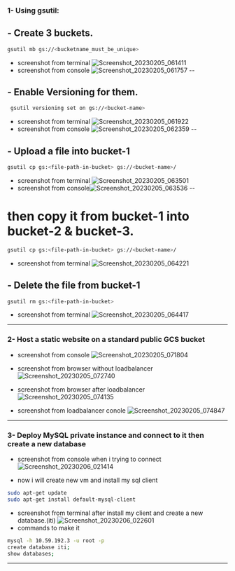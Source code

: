 ### 1- Using gsutil: 
## - Create 3 buckets. 
```bash
gsutil mb gs://<bucketname_must_be_unique>
```
- screenshot from terminal ![Screenshot_20230205_061411](https://user-images.githubusercontent.com/116673091/216831078-4bea949f-33e0-43bc-9a32-13d7ba2bc4d7.png)
- screenshot from console ![Screenshot_20230205_061757](https://user-images.githubusercontent.com/116673091/216831106-83528d99-4417-4056-a750-03d7bfc9ae07.png)
--
## - Enable Versioning for them.
```bash 
 gsutil versioning set on gs://<bucket-name>
 ```
- screenshot from terminal  ![Screenshot_20230205_061922](https://user-images.githubusercontent.com/116673091/216831275-b9b1afbe-98ca-46d5-b746-427f2b3ac5c4.png)
- screenshot from console ![Screenshot_20230205_062359](https://user-images.githubusercontent.com/116673091/216831432-1751b83b-250b-45ff-b7ee-6227b51a87f4.png)
--
## - Upload a file into bucket-1 
```bash
gsutil cp gs:<file-path-in-bucket> gs://<bucket-name>/
```
- screenshot from terminal ![Screenshot_20230205_063501](https://user-images.githubusercontent.com/116673091/216831947-0af39da6-f03c-48b5-a3a7-131c242c64ce.png)
- screenshot from console![Screenshot_20230205_063536](https://user-images.githubusercontent.com/116673091/216832007-ccd7bc21-77e7-4824-9f10-572f5b748228.png)
--
# then copy it from bucket-1 into bucket-2 & bucket-3.
```bash 
gsutil cp gs:<file-path-in-bucket> gs://<bucket-name>/
```
- screenshot from terminal  ![Screenshot_20230205_064221](https://user-images.githubusercontent.com/116673091/216832320-0bf36c78-af5b-47b3-a324-e0a0659aa5f8.png)
## - Delete the file from bucket-1
```bash 
gsutil rm gs:<file-path-in-bucket>
```
- screenshot from terminal  ![Screenshot_20230205_064417](https://user-images.githubusercontent.com/116673091/216832408-a98813ae-a1f1-4cd0-b652-58db4b30a7db.png)
---
### 2- Host a static website on a standard public GCS bucket 
- screenshot from console  ![Screenshot_20230205_071804](https://user-images.githubusercontent.com/116673091/216834122-d6b65216-34b6-4e9f-b9aa-92340f88add2.png)


- screenshot from browser without loadbalancer ![Screenshot_20230205_072740](https://user-images.githubusercontent.com/116673091/216836190-c2359708-01fa-46e8-ab8f-13fc857a8c54.png)


- screenshot from browser after loadbalancer ![Screenshot_20230205_074135](https://user-images.githubusercontent.com/116673091/216836208-2215712c-e5c7-4a12-a446-b656758e275d.png)


- screenshot from loadbalancer conole ![Screenshot_20230205_074847](https://user-images.githubusercontent.com/116673091/216836228-298b76ef-accc-4ede-b09c-443ae3ee73f9.png)
---
### 3- Deploy MySQL private instance and connect to it then create a new database
- screenshot from console when i trying to connect![Screenshot_20230206_021414](https://user-images.githubusercontent.com/116673091/216867755-76a62085-bc28-4200-87ad-daf63398d098.png)


- now i will create new vm and install my sql client
```bash
sudo apt-get update
sudo apt-get install default-mysql-client 
```
- screenshot from terminal after install my client and create a new database.(iti) ![Screenshot_20230206_022601](https://user-images.githubusercontent.com/116673091/216869229-aa767002-d7d8-490a-9ac6-c0acc2edb84c.png)
- commands to make it 
```bash
mysql -h 10.59.192.3 -u root -p
create database iti;
show databases;
```
---


